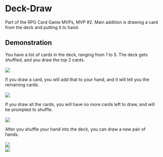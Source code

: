 # Deck-Draw
Part of the RPG Card Game MVPs, MVP #2. Main addition is drawing a card from the deck and putting it to hand.

## Demonstration
You have a list of cards in the deck, ranging from 1 to 5. The deck gets shuffled, and you draw the top 2 cards. <br> <br>
<img src="https://i.imgur.com/VG15E3E.png">

If you draw a card, you will add that to your hand, and it will tell you the remaining cards. <br> <br>
<img src="https://i.imgur.com/Ko3EIup.png">

If you draw all the cards, you will have no more cards left to draw, and will be prompted to shuffle. <br> <br>
<img src="https://i.imgur.com/RcCqL4t.png">

After you shuffle your hand into the deck, you can draw a new pair of hands. <br> <br>
<img src="https://i.imgur.com/jiMbYgr.png"> <br>
<img src="https://i.imgur.com/yhl1AvC.png">
